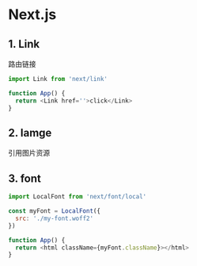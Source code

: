 # Next.js

## 1. Link

路由链接

```javascript
import Link from 'next/link'

function App() {
  return <Link href=''>click</Link>
}
```

## 2. Iamge

引用图片资源

## 3. font

```javascript
import LocalFont from 'next/font/local'

const myFont = LocalFont({
  src: './my-font.woff2'
})

function App() {
  return <html className={myFont.className}></html>
}
```
